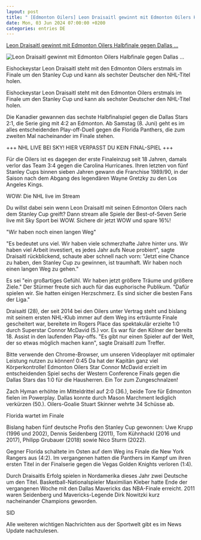 ```yaml
---
layout: post
title: " [Edmonton Oilers] Leon Draisaitl gewinnt mit Edmonton Oilers Halbfinale gegen Dallas ..."
date: Mon, 03 Jun 2024 07:00:00 +0200
categories: entries DE
---
```

[Leon Draisaitl gewinnt mit Edmonton Oilers Halbfinale gegen Dallas ...](https://sport.sky.de/nhl/artikel/leon-draisaitl-gewinnt-mit-edmonton-oilers-halbfinale-gegen-dallas-stars/13147108/35311)

![Leon Draisaitl gewinnt mit Edmonton Oilers Halbfinale gegen Dallas ...](https://e6.365dm.de/24/06/1600x900/skysport_de-oilers-nhl_6571917.jpg?20240603072031)

Eishockeystar Leon Draisaitl steht mit den Edmonton Oilers erstmals im Finale um den Stanley Cup und kann als sechster Deutscher den NHL-Titel holen.

Eishockeystar Leon Draisaitl steht mit den Edmonton Oilers erstmals im Finale um den Stanley Cup und kann als sechster Deutscher den NHL-Titel holen.

Die Kanadier gewannen das sechste Halbfinalspiel gegen die Dallas Stars 2:1, die Serie ging mit 4:2 an Edmonton. Ab Samstag (8. Juni) geht es im alles entscheidenden Play-off-Duell gegen die Florida Panthers, die zum zweiten Mal nacheinander im Finale stehen.

+++ NHL LIVE BEI SKY! HIER VERPASST DU KEIN FINAL-SPIEL +++

Für die Oilers ist es dagegen der erste Finaleinzug seit 18 Jahren, damals verlor das Team 3:4 gegen die Carolina Hurricanes. Ihren letzten von fünf Stanley Cups binnen sieben Jahren gewann die Franchise 1989/90, in der Saison nach dem Abgang des legendären Wayne Gretzky zu den Los Angeles Kings.

WOW: Die NHL live im Stream

Du willst dabei sein wenn Leon Draisaitl mit seinen Edmonton Oilers nach dem Stanley Cup greift? Dann stream alle Spiele der Best-of-Seven Serie live mit Sky Sport bei WOW. Sichere dir jetzt WOW und spare 16%!

"Wir haben noch einen langen Weg"

"Es bedeutet uns viel. Wir haben viele schmerzhafte Jahre hinter uns. Wir haben viel Arbeit investiert, es jedes Jahr aufs Neue probiert", sagte Draisaitl rückblickend, schaute aber schnell nach vorn: "Jetzt eine Chance zu haben, den Stanley Cup zu gewinnen, ist traumhaft. Wir haben noch einen langen Weg zu gehen."

Es sei "ein großartiges Gefühl. Wir haben jetzt größere Träume und größere Ziele." Der Stürmer freute sich auch für das euphorische Publikum. "Dafür spielen wir. Sie hatten einigen Herzschmerz. Es sind sicher die besten Fans der Liga."

Draisaitl (28), der seit 2014 bei den Oilers unter Vertrag steht und bislang mit seinem ersten NHL-Klub immer auf dem Weg ins erträumte Finale gescheitert war, bereitete im Rogers Place das spektakulär erzielte 1:0 durch Superstar Connor McDavid (5.) vor. Es war für den Kölner der bereits 18. Assist in den laufenden Play-offs. "Es gibt nur einen Spieler auf der Welt, der so etwas möglich machen kann", sagte Draisaitl zum Treffer.

Bitte verwende den Chrome-Browser, um unseren Videoplayer mit optimaler Leistung nutzen zu können! 0:45 Da hat der Kapitän ganz viel Körperkontrolle! Edmonton Oilers Star Connor McDavid erzielt im entscheidenden Spiel sechs der Western Conference Finals gegen die Dallas Stars das 1:0 für die Hausherren. Ein Tor zum Zungeschnalzen!

Zach Hyman erhöhte im Mitteldrittel auf 2:0 (36.), beide Tore für Edmonton fielen im Powerplay. Dallas konnte durch Mason Marchment lediglich verkürzen (50.). Oilers-Goalie Stuart Skinner wehrte 34 Schüsse ab.

Florida wartet im Finale

Bislang haben fünf deutsche Profis den Stanley Cup gewonnen: Uwe Krupp (1996 und 2002), Dennis Seidenberg (2011), Tom Kühnhackl (2016 und 2017), Philipp Grubauer (2018) sowie Nico Sturm (2022).

Gegner Florida schaltete im Osten auf dem Weg ins Finale die New York Rangers aus (4:2). Im vergangenen hatten die Panthers im Kampf um ihren ersten Titel in der Finalserie gegen die Vegas Golden Knights verloren (1:4).

Durch Draisaitls Erfolg spielen in Nordamerika dieses Jahr zwei Deutsche um den Titel. Basketball-Nationalspieler Maximilian Kleber hatte Ende der vergangenen Woche mit den Dallas Mavericks das NBA-Finale erreicht. 2011 waren Seidenberg und Mavericks-Legende Dirk Nowitzki kurz nacheinander Champions geworden.

SID

Alle weiteren wichtigen Nachrichten aus der Sportwelt gibt es im News Update nachzulesen.


